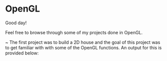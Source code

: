 # OpenGL

Good day!

Feel free to browse through some of my projects done in OpenGL. 

~ The first project was to build a 2D house and the goal of this project was to get familiar with with some of the OpenGL functions. An output for this is provided below: 

